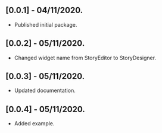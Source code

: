 ## [0.0.1] - 04/11/2020.

* Published initial package.

## [0.0.2] - 05/11/2020.

* Changed widget name from StoryEditor to StoryDesigner.

## [0.0.3] - 05/11/2020.

* Updated documentation.

## [0.0.4] - 05/11/2020.

* Added example.